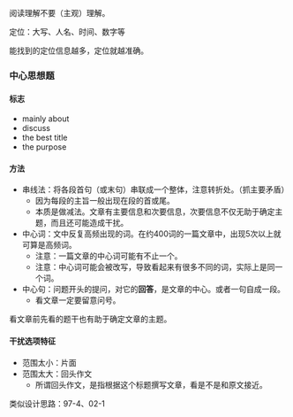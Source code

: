 阅读理解不要（主观）理解。

定位：大写、人名、时间、数字等

能找到的定位信息越多，定位就越准确。

### 中心思想题

#### 标志

- mainly about
- discuss
- the best title
- the purpose

#### 方法

- 串线法：将各段首句（或末句）串联成一个整体，注意转折处。（抓主要矛盾）
    - 因为每段的主旨一般出现在段的首或尾。
    - 本质是做减法。文章有主要信息和次要信息，次要信息不仅无助于确定主题，而且还可能造成干扰。
- 中心词：文中反复高频出现的词。在约400词的一篇文章中，出现5次以上就可算是高频词。
    - 注意：一篇文章的中心词可能有不止一个。
    - 注意：中心词可能会被改写，导致看起来有很多不同的词，实际上是同一个词。
- 中心句：问题开头的提问，对它的**回答**，是文章的中心。或者一句自成一段。
    - 看文章一定要留意问号。

看文章前先看的题干也有助于确定文章的主题。

#### 干扰选项特征

- 范围太小：片面
- 范围太大：回头作文
    - 所谓回头作文，是指根据这个标题撰写文章，看是不是和原文接近。

类似设计思路：97-4、02-1
